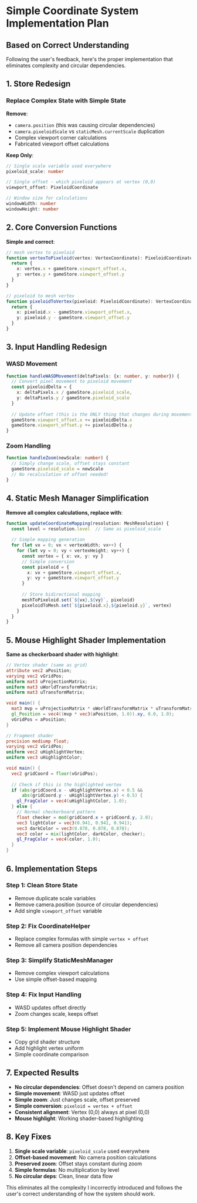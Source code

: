 # Simple Coordinate System Implementation Plan

## Based on Correct Understanding

Following the user's feedback, here's the proper implementation that eliminates complexity and circular dependencies.

## 1. Store Redesign

### Replace Complex State with Simple State

**Remove**:
- `camera.position` (this was causing circular dependencies)
- `camera.pixeloidScale` vs `staticMesh.currentScale` duplication
- Complex viewport corner calculations
- Fabricated viewport offset calculations

**Keep Only**:
```typescript
// Single scale variable used everywhere
pixeloid_scale: number

// Single offset - which pixeloid appears at vertex (0,0)
viewport_offset: PixeloidCoordinate

// Window size for calculations
windowWidth: number
windowHeight: number
```

## 2. Core Conversion Functions

**Simple and correct**:
```typescript
// mesh vertex to pixeloid
function vertexToPixeloid(vertex: VertexCoordinate): PixeloidCoordinate {
  return {
    x: vertex.x + gameStore.viewport_offset.x,
    y: vertex.y + gameStore.viewport_offset.y
  }
}

// pixeloid to mesh vertex  
function pixeloidToVertex(pixeloid: PixeloidCoordinate): VertexCoordinate {
  return {
    x: pixeloid.x - gameStore.viewport_offset.x,
    y: pixeloid.y - gameStore.viewport_offset.y
  }
}
```

## 3. Input Handling Redesign

### WASD Movement
```typescript
function handleWASDMovement(deltaPixels: {x: number, y: number}) {
  // Convert pixel movement to pixeloid movement
  const pixeloidDelta = {
    x: deltaPixels.x / gameStore.pixeloid_scale,
    y: deltaPixels.y / gameStore.pixeloid_scale
  }
  
  // Update offset (this is the ONLY thing that changes during movement)
  gameStore.viewport_offset.x += pixeloidDelta.x
  gameStore.viewport_offset.y += pixeloidDelta.y
}
```

### Zoom Handling
```typescript
function handleZoom(newScale: number) {
  // Simply change scale, offset stays constant
  gameStore.pixeloid_scale = newScale
  // No recalculation of offset needed!
}
```

## 4. Static Mesh Manager Simplification

**Remove all complex calculations, replace with**:
```typescript
function updateCoordinateMapping(resolution: MeshResolution) {
  const level = resolution.level  // Same as pixeloid_scale
  
  // Simple mapping generation
  for (let vx = 0; vx < vertexWidth; vx++) {
    for (let vy = 0; vy < vertexHeight; vy++) {
      const vertex = { x: vx, y: vy }
      // Simple conversion
      const pixeloid = {
        x: vx + gameStore.viewport_offset.x,
        y: vy + gameStore.viewport_offset.y
      }
      
      // Store bidirectional mapping
      meshToPixeloid.set(`${vx},${vy}`, pixeloid)
      pixeloidToMesh.set(`${pixeloid.x},${pixeloid.y}`, vertex)
    }
  }
}
```

## 5. Mouse Highlight Shader Implementation

**Same as checkerboard shader with highlight**:
```glsl
// Vertex shader (same as grid)
attribute vec2 aPosition;
varying vec2 vGridPos;
uniform mat3 uProjectionMatrix;
uniform mat3 uWorldTransformMatrix;
uniform mat3 uTransformMatrix;

void main() {
  mat3 mvp = uProjectionMatrix * uWorldTransformMatrix * uTransformMatrix;
  gl_Position = vec4((mvp * vec3(aPosition, 1.0)).xy, 0.0, 1.0);
  vGridPos = aPosition;
}

// Fragment shader
precision mediump float;
varying vec2 vGridPos;
uniform vec2 uHighlightVertex;
uniform vec3 uHighlightColor;

void main() {
  vec2 gridCoord = floor(vGridPos);
  
  // Check if this is the highlighted vertex
  if (abs(gridCoord.x - uHighlightVertex.x) < 0.5 && 
      abs(gridCoord.y - uHighlightVertex.y) < 0.5) {
    gl_FragColor = vec4(uHighlightColor, 1.0);
  } else {
    // Normal checkerboard pattern
    float checker = mod(gridCoord.x + gridCoord.y, 2.0);
    vec3 lightColor = vec3(0.941, 0.941, 0.941);
    vec3 darkColor = vec3(0.878, 0.878, 0.878);
    vec3 color = mix(lightColor, darkColor, checker);
    gl_FragColor = vec4(color, 1.0);
  }
}
```

## 6. Implementation Steps

### Step 1: Clean Store State
- Remove duplicate scale variables
- Remove camera.position (source of circular dependencies)
- Add single `viewport_offset` variable

### Step 2: Fix CoordinateHelper
- Replace complex formulas with simple `vertex + offset`
- Remove all camera position dependencies

### Step 3: Simplify StaticMeshManager
- Remove complex viewport calculations
- Use simple offset-based mapping

### Step 4: Fix Input Handling
- WASD updates offset directly
- Zoom changes scale, keeps offset

### Step 5: Implement Mouse Highlight Shader
- Copy grid shader structure
- Add highlight vertex uniform
- Simple coordinate comparison

## 7. Expected Results

- **No circular dependencies**: Offset doesn't depend on camera position
- **Simple movement**: WASD just updates offset
- **Simple zoom**: Just changes scale, offset preserved
- **Simple conversion**: `pixeloid = vertex + offset`
- **Consistent alignment**: Vertex (0,0) always at pixel (0,0)
- **Mouse highlight**: Working shader-based highlighting

## 8. Key Fixes

1. **Single scale variable**: `pixeloid_scale` used everywhere
2. **Offset-based movement**: No camera position calculations
3. **Preserved zoom**: Offset stays constant during zoom
4. **Simple formulas**: No multiplication by level
5. **No circular deps**: Clean, linear data flow

This eliminates all the complexity I incorrectly introduced and follows the user's correct understanding of how the system should work.